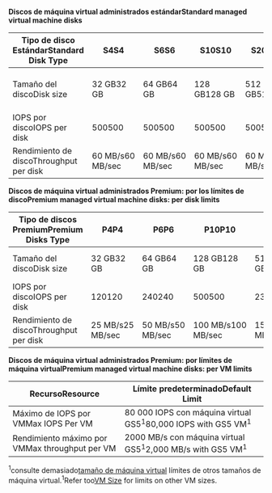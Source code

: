 <span data-ttu-id="aebdf-101">**Discos de máquina virtual administrados estándar**</span><span class="sxs-lookup"><span data-stu-id="aebdf-101">**Standard managed virtual machine disks**</span></span>

| <span data-ttu-id="aebdf-102">Tipo de disco Estándar</span><span class="sxs-lookup"><span data-stu-id="aebdf-102">Standard Disk Type</span></span>  | <span data-ttu-id="aebdf-103">S4</span><span class="sxs-lookup"><span data-stu-id="aebdf-103">S4</span></span>               | <span data-ttu-id="aebdf-104">S6</span><span class="sxs-lookup"><span data-stu-id="aebdf-104">S6</span></span>               | <span data-ttu-id="aebdf-105">S10</span><span class="sxs-lookup"><span data-stu-id="aebdf-105">S10</span></span>              | <span data-ttu-id="aebdf-106">S20</span><span class="sxs-lookup"><span data-stu-id="aebdf-106">S20</span></span>              | <span data-ttu-id="aebdf-107">S30</span><span class="sxs-lookup"><span data-stu-id="aebdf-107">S30</span></span>              | <span data-ttu-id="aebdf-108">S40</span><span class="sxs-lookup"><span data-stu-id="aebdf-108">S40</span></span>              | <span data-ttu-id="aebdf-109">S50</span><span class="sxs-lookup"><span data-stu-id="aebdf-109">S50</span></span>              | 
|---------------------|---------------------|---------------------|------------------|------------------|------------------|------------------|------------------| 
| <span data-ttu-id="aebdf-110">Tamaño del disco</span><span class="sxs-lookup"><span data-stu-id="aebdf-110">Disk size</span></span>           | <span data-ttu-id="aebdf-111">32 GB</span><span class="sxs-lookup"><span data-stu-id="aebdf-111">32 GB</span></span>            | <span data-ttu-id="aebdf-112">64 GB</span><span class="sxs-lookup"><span data-stu-id="aebdf-112">64 GB</span></span>            | <span data-ttu-id="aebdf-113">128 GB</span><span class="sxs-lookup"><span data-stu-id="aebdf-113">128 GB</span></span>           | <span data-ttu-id="aebdf-114">512 GB</span><span class="sxs-lookup"><span data-stu-id="aebdf-114">512 GB</span></span>           | <span data-ttu-id="aebdf-115">1.024 GB (1 TB)</span><span class="sxs-lookup"><span data-stu-id="aebdf-115">1024 GB (1 TB)</span></span>   | <span data-ttu-id="aebdf-116">2048 GB (2 TB)</span><span class="sxs-lookup"><span data-stu-id="aebdf-116">2048 GB (2TB)</span></span>    | <span data-ttu-id="aebdf-117">4095 GB (4 TB)</span><span class="sxs-lookup"><span data-stu-id="aebdf-117">4095 GB (4 TB)</span></span>   | 
| <span data-ttu-id="aebdf-118">IOPS por disco</span><span class="sxs-lookup"><span data-stu-id="aebdf-118">IOPS per disk</span></span>       | <span data-ttu-id="aebdf-119">500</span><span class="sxs-lookup"><span data-stu-id="aebdf-119">500</span></span>              | <span data-ttu-id="aebdf-120">500</span><span class="sxs-lookup"><span data-stu-id="aebdf-120">500</span></span>              | <span data-ttu-id="aebdf-121">500</span><span class="sxs-lookup"><span data-stu-id="aebdf-121">500</span></span>              | <span data-ttu-id="aebdf-122">500</span><span class="sxs-lookup"><span data-stu-id="aebdf-122">500</span></span>              | <span data-ttu-id="aebdf-123">500</span><span class="sxs-lookup"><span data-stu-id="aebdf-123">500</span></span>              | <span data-ttu-id="aebdf-124">500</span><span class="sxs-lookup"><span data-stu-id="aebdf-124">500</span></span>             | <span data-ttu-id="aebdf-125">500</span><span class="sxs-lookup"><span data-stu-id="aebdf-125">500</span></span>              | 
| <span data-ttu-id="aebdf-126">Rendimiento de disco</span><span class="sxs-lookup"><span data-stu-id="aebdf-126">Throughput per disk</span></span> | <span data-ttu-id="aebdf-127">60 MB/s</span><span class="sxs-lookup"><span data-stu-id="aebdf-127">60 MB/sec</span></span> | <span data-ttu-id="aebdf-128">60 MB/s</span><span class="sxs-lookup"><span data-stu-id="aebdf-128">60 MB/sec</span></span> | <span data-ttu-id="aebdf-129">60 MB/s</span><span class="sxs-lookup"><span data-stu-id="aebdf-129">60 MB/sec</span></span> | <span data-ttu-id="aebdf-130">60 MB/s</span><span class="sxs-lookup"><span data-stu-id="aebdf-130">60 MB/sec</span></span> | <span data-ttu-id="aebdf-131">60 MB/s</span><span class="sxs-lookup"><span data-stu-id="aebdf-131">60 MB/sec</span></span> | <span data-ttu-id="aebdf-132">60 MB/s</span><span class="sxs-lookup"><span data-stu-id="aebdf-132">60 MB/sec</span></span> | <span data-ttu-id="aebdf-133">60 MB/s</span><span class="sxs-lookup"><span data-stu-id="aebdf-133">60 MB/sec</span></span> | 

<span data-ttu-id="aebdf-134">**Discos de máquina virtual administrados Premium: por los límites de disco**</span><span class="sxs-lookup"><span data-stu-id="aebdf-134">**Premium managed virtual machine disks: per disk limits**</span></span>

| <span data-ttu-id="aebdf-135">Tipo de discos Premium</span><span class="sxs-lookup"><span data-stu-id="aebdf-135">Premium Disks Type</span></span>  | <span data-ttu-id="aebdf-136">P4</span><span class="sxs-lookup"><span data-stu-id="aebdf-136">P4</span></span>    | <span data-ttu-id="aebdf-137">P6</span><span class="sxs-lookup"><span data-stu-id="aebdf-137">P6</span></span>    | <span data-ttu-id="aebdf-138">P10</span><span class="sxs-lookup"><span data-stu-id="aebdf-138">P10</span></span>   | <span data-ttu-id="aebdf-139">P20</span><span class="sxs-lookup"><span data-stu-id="aebdf-139">P20</span></span>   | <span data-ttu-id="aebdf-140">P30</span><span class="sxs-lookup"><span data-stu-id="aebdf-140">P30</span></span>   | <span data-ttu-id="aebdf-141">P40</span><span class="sxs-lookup"><span data-stu-id="aebdf-141">P40</span></span>   | <span data-ttu-id="aebdf-142">P50</span><span class="sxs-lookup"><span data-stu-id="aebdf-142">P50</span></span>   | 
|---------------------|-------|-------|-------|-------|-------|-------|-------|
| <span data-ttu-id="aebdf-143">Tamaño del disco</span><span class="sxs-lookup"><span data-stu-id="aebdf-143">Disk size</span></span>           | <span data-ttu-id="aebdf-144">32 GB</span><span class="sxs-lookup"><span data-stu-id="aebdf-144">32 GB</span></span> | <span data-ttu-id="aebdf-145">64 GB</span><span class="sxs-lookup"><span data-stu-id="aebdf-145">64 GB</span></span> | <span data-ttu-id="aebdf-146">128 GB</span><span class="sxs-lookup"><span data-stu-id="aebdf-146">128 GB</span></span>| <span data-ttu-id="aebdf-147">512 GB</span><span class="sxs-lookup"><span data-stu-id="aebdf-147">512 GB</span></span>            | <span data-ttu-id="aebdf-148">1.024 GB (1 TB)</span><span class="sxs-lookup"><span data-stu-id="aebdf-148">1024 GB (1 TB)</span></span>    | <span data-ttu-id="aebdf-149">2048 GB (2 TB)</span><span class="sxs-lookup"><span data-stu-id="aebdf-149">2048 GB (2 TB)</span></span>    | <span data-ttu-id="aebdf-150">4095 GB (4 TB)</span><span class="sxs-lookup"><span data-stu-id="aebdf-150">4095 GB (4 TB)</span></span>    | 
| <span data-ttu-id="aebdf-151">IOPS por disco</span><span class="sxs-lookup"><span data-stu-id="aebdf-151">IOPS per disk</span></span>       | <span data-ttu-id="aebdf-152">120</span><span class="sxs-lookup"><span data-stu-id="aebdf-152">120</span></span>   | <span data-ttu-id="aebdf-153">240</span><span class="sxs-lookup"><span data-stu-id="aebdf-153">240</span></span>   | <span data-ttu-id="aebdf-154">500</span><span class="sxs-lookup"><span data-stu-id="aebdf-154">500</span></span>   | <span data-ttu-id="aebdf-155">2300</span><span class="sxs-lookup"><span data-stu-id="aebdf-155">2300</span></span>              | <span data-ttu-id="aebdf-156">5000</span><span class="sxs-lookup"><span data-stu-id="aebdf-156">5000</span></span>              | <span data-ttu-id="aebdf-157">7500</span><span class="sxs-lookup"><span data-stu-id="aebdf-157">7500</span></span>              | <span data-ttu-id="aebdf-158">7500</span><span class="sxs-lookup"><span data-stu-id="aebdf-158">7500</span></span>              | 
| <span data-ttu-id="aebdf-159">Rendimiento de disco</span><span class="sxs-lookup"><span data-stu-id="aebdf-159">Throughput per disk</span></span> | <span data-ttu-id="aebdf-160">25 MB/s</span><span class="sxs-lookup"><span data-stu-id="aebdf-160">25 MB/sec</span></span> | <span data-ttu-id="aebdf-161">50 MB/s</span><span class="sxs-lookup"><span data-stu-id="aebdf-161">50 MB/sec</span></span>  | <span data-ttu-id="aebdf-162">100 MB/s</span><span class="sxs-lookup"><span data-stu-id="aebdf-162">100 MB/sec</span></span> | <span data-ttu-id="aebdf-163">150 MB/s</span><span class="sxs-lookup"><span data-stu-id="aebdf-163">150 MB/sec</span></span> | <span data-ttu-id="aebdf-164">200 MB/s</span><span class="sxs-lookup"><span data-stu-id="aebdf-164">200 MB/sec</span></span> | <span data-ttu-id="aebdf-165">250 MB/s</span><span class="sxs-lookup"><span data-stu-id="aebdf-165">250 MB/sec</span></span> | <span data-ttu-id="aebdf-166">250 MB/s</span><span class="sxs-lookup"><span data-stu-id="aebdf-166">250 MB/sec</span></span> |

<span data-ttu-id="aebdf-167">**Discos de máquina virtual administrados Premium: por límites de máquina virtual**</span><span class="sxs-lookup"><span data-stu-id="aebdf-167">**Premium managed virtual machine disks: per VM limits**</span></span>

| <span data-ttu-id="aebdf-168">Recurso</span><span class="sxs-lookup"><span data-stu-id="aebdf-168">Resource</span></span> | <span data-ttu-id="aebdf-169">Límite predeterminado</span><span class="sxs-lookup"><span data-stu-id="aebdf-169">Default Limit</span></span> |
| --- | --- |
| <span data-ttu-id="aebdf-170">Máximo de IOPS por VM</span><span class="sxs-lookup"><span data-stu-id="aebdf-170">Max IOPS Per VM</span></span> |<span data-ttu-id="aebdf-171">80 000 IOPS con máquina virtual GS5<sup>1</sup></span><span class="sxs-lookup"><span data-stu-id="aebdf-171">80,000 IOPS with GS5 VM<sup>1</sup></span></span> |
| <span data-ttu-id="aebdf-172">Rendimiento máximo por VM</span><span class="sxs-lookup"><span data-stu-id="aebdf-172">Max throughput per VM</span></span> |<span data-ttu-id="aebdf-173">2000 MB/s con máquina virtual GS5<sup>1</sup></span><span class="sxs-lookup"><span data-stu-id="aebdf-173">2,000 MB/s with GS5 VM<sup>1</sup></span></span> |

<span data-ttu-id="aebdf-174"><sup>1</sup>consulte demasiado[tamaño de máquina virtual](../articles/virtual-machines/linux/sizes.md?toc=%2fazure%2fvirtual-machines%2flinux%2ftoc.json) límites de otros tamaños de máquina virtual.</span><span class="sxs-lookup"><span data-stu-id="aebdf-174"><sup>1</sup>Refer too[VM Size](../articles/virtual-machines/linux/sizes.md?toc=%2fazure%2fvirtual-machines%2flinux%2ftoc.json) for limits on other VM sizes.</span></span> 
